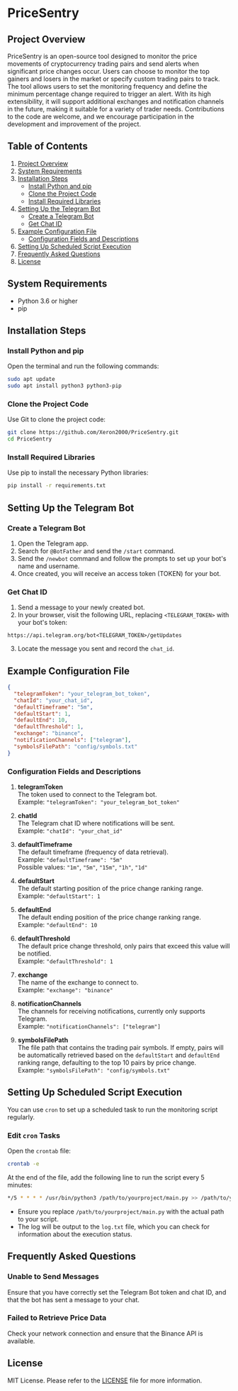 # PriceSentry

## Project Overview

PriceSentry is an open-source tool designed to monitor the price movements of cryptocurrency trading pairs and send alerts when significant price changes occur. Users can choose to monitor the top gainers and losers in the market or specify custom trading pairs to track. The tool allows users to set the monitoring frequency and define the minimum percentage change required to trigger an alert. With its high extensibility, it will support additional exchanges and notification channels in the future, making it suitable for a variety of trader needs. Contributions to the code are welcome, and we encourage participation in the development and improvement of the project.

## Table of Contents

1. [Project Overview](#project-overview)
2. [System Requirements](#system-requirements)
3. [Installation Steps](#installation-steps)
   - [Install Python and pip](#install-python-and-pip)
   - [Clone the Project Code](#clone-the-project-code)
   - [Install Required Libraries](#install-required-libraries)
4. [Setting Up the Telegram Bot](#setting-up-the-telegram-bot)
   - [Create a Telegram Bot](#create-a-telegram-bot)
   - [Get Chat ID](#get-chat-id)
5. [Example Configuration File](#example-configuration-file)
   - [Configuration Fields and Descriptions](#configuration-fields-and-descriptions)
6. [Setting Up Scheduled Script Execution](#setting-up-scheduled-script-execution)
7. [Frequently Asked Questions](#frequently-asked-questions)
8. [License](#license)

## System Requirements

- Python 3.6 or higher
- pip

## Installation Steps

### Install Python and pip

Open the terminal and run the following commands:

```bash
sudo apt update
sudo apt install python3 python3-pip
```

### Clone the Project Code

Use Git to clone the project code:

```bash
git clone https://github.com/Xeron2000/PriceSentry.git
cd PriceSentry
```

### Install Required Libraries

Use pip to install the necessary Python libraries:

```bash
pip install -r requirements.txt
```

## Setting Up the Telegram Bot

### Create a Telegram Bot

1. Open the Telegram app.
2. Search for `@BotFather` and send the `/start` command.
3. Send the `/newbot` command and follow the prompts to set up your bot's name and username.
4. Once created, you will receive an access token (TOKEN) for your bot.

### Get Chat ID

1. Send a message to your newly created bot.
2. In your browser, visit the following URL, replacing `<TELEGRAM_TOKEN>` with your bot's token:

```
https://api.telegram.org/bot<TELEGRAM_TOKEN>/getUpdates
```

3. Locate the message you sent and record the `chat_id`.

## Example Configuration File

```json
{
  "telegramToken": "your_telegram_bot_token",
  "chatId": "your_chat_id",
  "defaultTimeframe": "5m",
  "defaultStart": 1,
  "defaultEnd": 10,
  "defaultThreshold": 1,
  "exchange": "binance", 
  "notificationChannels": ["telegram"], 
  "symbolsFilePath": "config/symbols.txt"
}
```

### Configuration Fields and Descriptions

1. **telegramToken**  
   The token used to connect to the Telegram bot.  
   Example: `"telegramToken": "your_telegram_bot_token"`

2. **chatId**  
   The Telegram chat ID where notifications will be sent.  
   Example: `"chatId": "your_chat_id"`

3. **defaultTimeframe**  
   The default timeframe (frequency of data retrieval).  
   Example: `"defaultTimeframe": "5m"`  
   Possible values: `"1m"`, `"5m"`, `"15m"`, `"1h"`, `"1d"`

4. **defaultStart**  
   The default starting position of the price change ranking range.  
   Example: `"defaultStart": 1`

5. **defaultEnd**  
   The default ending position of the price change ranking range.  
   Example: `"defaultEnd": 10`

6. **defaultThreshold**  
   The default price change threshold, only pairs that exceed this value will be notified.  
   Example: `"defaultThreshold": 1`

7. **exchange**  
   The name of the exchange to connect to.  
   Example: `"exchange": "binance"`

8. **notificationChannels**  
   The channels for receiving notifications, currently only supports Telegram.  
   Example: `"notificationChannels": ["telegram"]`

9. **symbolsFilePath**  
   The file path that contains the trading pair symbols. If empty, pairs will be automatically retrieved based on the `defaultStart` and `defaultEnd` ranking range, defaulting to the top 10 pairs by price change.  
   Example: `"symbolsFilePath": "config/symbols.txt"`


## Setting Up Scheduled Script Execution

You can use `cron` to set up a scheduled task to run the monitoring script regularly.

### Edit `cron` Tasks

Open the `crontab` file:

```bash
crontab -e
```

At the end of the file, add the following line to run the script every 5 minutes:

```bash
*/5 * * * * /usr/bin/python3 /path/to/yourproject/main.py >> /path/to/yourproject/log.txt 2>&1
```

- Ensure you replace `/path/to/yourproject/main.py` with the actual path to your script.
- The log will be output to the `log.txt` file, which you can check for information about the execution status.

## Frequently Asked Questions

### Unable to Send Messages

Ensure that you have correctly set the Telegram Bot token and chat ID, and that the bot has sent a message to your chat.

### Failed to Retrieve Price Data

Check your network connection and ensure that the Binance API is available.

## License

MIT License. Please refer to the [LICENSE](LICENSE) file for more information.